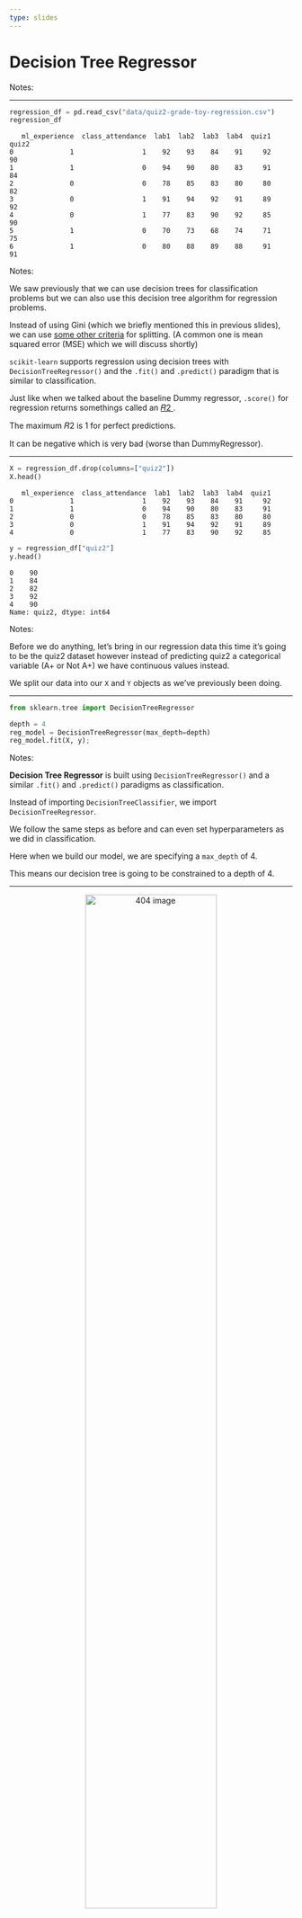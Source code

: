 ```yaml
---
type: slides
---
```


# Decision Tree Regressor

Notes: <br>

---

``` python
regression_df = pd.read_csv("data/quiz2-grade-toy-regression.csv")
regression_df
```

```out
   ml_experience  class_attendance  lab1  lab2  lab3  lab4  quiz1  quiz2
0              1                 1    92    93    84    91     92     90
1              1                 0    94    90    80    83     91     84
2              0                 0    78    85    83    80     80     82
3              0                 1    91    94    92    91     89     92
4              0                 1    77    83    90    92     85     90
5              1                 0    70    73    68    74     71     75
6              1                 0    80    88    89    88     91     91
```

Notes:

We saw previously that we can use decision trees for classification
problems but we can also use this decision tree algorithm for regression
problems.

Instead of using Gini (which we briefly mentioned this in previous
slides), we can use
<a href="https://scikit-learn.org/stable/modules/tree.html#mathematical-formulation" target="_blank">some
other criteria</a> for splitting. (A common one is mean squared error
(MSE) which we will discuss shortly)

`scikit-learn` supports regression using decision trees with
`DecisionTreeRegressor()` and the `.fit()` and `.predict()` paradigm
that is similar to classification.

Just like when we talked about the baseline Dummy regressor, `.score()`
for regression returns somethings called an
<a href="https://scikit-learn.org/stable/modules/generated/sklearn.metrics.r2_score.html#sklearn.metrics.r2_score" target="_blank">
𝑅2 </a>.

The maximum 𝑅2 is 1 for perfect predictions.

It can be negative which is very bad (worse than DummyRegressor).

---

``` python
X = regression_df.drop(columns=["quiz2"])
X.head()
```

```out
   ml_experience  class_attendance  lab1  lab2  lab3  lab4  quiz1
0              1                 1    92    93    84    91     92
1              1                 0    94    90    80    83     91
2              0                 0    78    85    83    80     80
3              0                 1    91    94    92    91     89
4              0                 1    77    83    90    92     85
```

``` python
y = regression_df["quiz2"]
y.head()
```

```out
0    90
1    84
2    82
3    92
4    90
Name: quiz2, dtype: int64
```

Notes:

Before we do anything, let’s bring in our regression data this time it’s
going to be the quiz2 dataset however instead of predicting quiz2 a
categorical variable (A+ or Not A+) we have continuous values instead.

We split our data into our `X` and `Y` objects as we’ve previously been
doing.

---

``` python
from sklearn.tree import DecisionTreeRegressor
```

``` python
depth = 4
reg_model = DecisionTreeRegressor(max_depth=depth)
reg_model.fit(X, y);
```

Notes:

**Decision Tree Regressor** is built using `DecisionTreeRegressor()` and
a similar `.fit()` and `.predict()` paradigms as classification.

Instead of importing `DecisionTreeClassifier`, we import
`DecisionTreeRegressor`.

We follow the same steps as before and can even set hyperparameters as
we did in classification.

Here when we build our model, we are specifying a `max_depth` of 4.

This means our decision tree is going to be constrained to a depth of 4.

---

<center>
<img src="/module2/module2_16a.png"  width = "68%" alt="404 image" />
</center>

Notes:

And here is the tree it produces.

We can see all the decision boundaries and splitting values.

Our leaves used to contain a categorical value for prediction, but this
time we see our leaves are predicting numerical values.

---

``` python
X.loc[[0]]
```

```out
   ml_experience  class_attendance  lab1  lab2  lab3  lab4  quiz1
0              1                 1    92    93    84    91     92
```

``` python
reg_model.predict(X.loc[[0]])
```

```out
array([90.])
```

Notes:

Here we take a single example.

This example has `class_attendance` and `ml_experience` equal to 1 and
then the numerical values for labs 1-4 and `quiz2`.

When we predict on this single example, we can see that our model
outputs a value of 90.

---

``` python
predicted_grades = reg_model.predict(X)
regression_df = regression_df.assign(predicted_quiz2 = predicted_grades)
print("R^2 score on the training data:" + str(round(reg_model.score(X,y), 3)))
```

```out
R^2 score on the training data:1.0
```

``` python
regression_df.head()
```

```out
   ml_experience  class_attendance  lab1  lab2  lab3  lab4  quiz1  quiz2  predicted_quiz2
0              1                 1    92    93    84    91     92     90             90.0
1              1                 0    94    90    80    83     91     84             84.0
2              0                 0    78    85    83    80     80     82             82.0
3              0                 1    91    94    92    91     89     92             92.0
4              0                 1    77    83    90    92     85     90             90.0
```

Notes:

Let’s see how well this model does predicting on the entire data.

Now we are using `.score()` on the entire data that we’ve trained on.

We can compare the predicted value versus the true quiz2 grade in this
dataframe and we see our model has predicted every example correctly.

This is confirmed when we see that the score is 1.0.

We talked in Module 1 about how we use a measurement called 𝑅2 to
measure the score of regression models. An 𝑅2 score of 1.0, means the
model perfectly predicts the outcome of every observation.

This is quite different from what we were getting with a Dummy
Classifier which had an 𝑅2 value of 0.

---

# Let’s apply what we learned!

Notes: <br>
